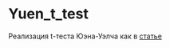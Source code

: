 # Yuen_t_test
Реализация t-теста Юэна-Уэлча как в [статье](https://www.ncss.com/wp-content/themes/ncss/pdf/Procedures/PASS/Equivalence_Tests_for_Two_Means-Simulation.pdf)
